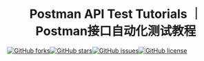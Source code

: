 
<h1 align=center>Postman API Test Tutorials ｜ Postman接口自动化测试教程</h1>

[![GitHub forks](https://img.shields.io/github/forks/naodeng/apitest-postman-tutorials)](https://github.com/naodeng/apitest-postman-tutorials/network)[![GitHub stars](https://img.shields.io/github/stars/naodeng/apitest-postman-tutorials)](https://github.com/naodeng/apitest-postman-tutorials/stargazers)[![GitHub issues](https://img.shields.io/github/issues/naodeng/apitest-postman-tutorials)](https://github.com/naodeng/apitest-postman-tutorials/issues)[![GitHub license](https://img.shields.io/github/license/naodeng/apitest-postman-tutorials)](https://github.com/naodeng/apitest-postman-tutorials/blob/main/LICENSE)
